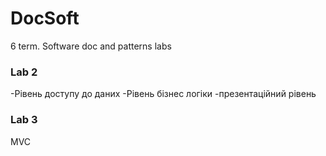 # DocSoft
6 term. Software doc and patterns labs

### Lab 2
-Рівень доступу до даних
-Рівень бізнес логіки
-презентаційний рівень

### Lab 3
MVC 
